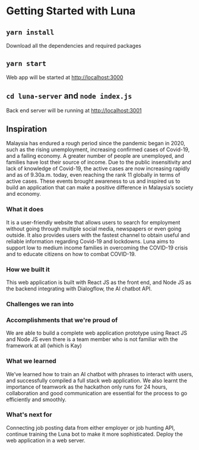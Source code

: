 # Getting Started with Luna

## `yarn install`

Download all the dependencies and required packages

## `yarn start`

Web app will be started at <http://localhost:3000>

## `cd luna-server` and `node index.js`

Back end server will be running at <http://localhost:3001>

## Inspiration

Malaysia has endured a rough period since the pandemic began in 2020, such as the rising unemployment, increasing confirmed cases of Covid-19, and a failing economy. A greater number of people are unemployed, and families have lost their source of income. Due to the public insensitivity and lack of knowledge of Covid-19, the active cases are now increasing rapidly and as of 9.30a.m. today, even reaching the rank 11 globally in terms of active cases. These events brought awareness to us and inspired us to build an application that can make a positive difference in Malaysia’s society and economy.

### What it does

It is a user-friendly website that allows users to search for employment without going through multiple social media, newspapers or even going outside. It also provides users with the fastest channel to obtain useful and reliable information regarding Covid-19 and lockdowns. Luna aims to support low to medium income families in overcoming the COVID-19 crisis and to educate citizens on how to combat COVID-19.

### How we built it

This web application is built with React JS as the front end, and Node JS as the backend integrating with Dialogflow, the AI chatbot API.

### Challenges we ran into

### Accomplishments that we're proud of

We are able to build a complete web application prototype using React JS and Node JS even there is a team member who is not familiar with the framework at all (which is Kay)

### What we learned

We’ve learned how to train an AI chatbot with phrases to interact with users, and successfully compiled a full stack web application. We also learnt the importance of teamwork as the hackathon only runs for 24 hours, collaboration and good communication are essential for the process to go efficiently and smoothly.

### What's next for

Connecting job posting data from either employer or job hunting API, continue training the Luna bot to make it more sophisticated. Deploy the web application in a web server.

